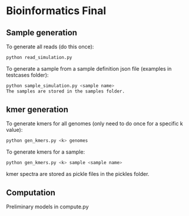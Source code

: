 # Bioinformatics Final

## Sample generation

To generate all reads (do this once):
```bash
python read_simulation.py
```

To generate a sample from a sample definition json file (examples in testcases folder):
```bash
python sample_simulation.py <sample name>
The samples are stored in the samples folder.
```

## kmer generation

To generate kmers for all genomes (only need to do once for a specific k value):
```bash
python gen_kmers.py <k> genomes
```

To generate kmers for a sample:
```bash
python gen_kmers.py <k> sample <sample name>
```

kmer spectra are stored as pickle files in the pickles folder.

## Computation

Preliminary models in compute.py